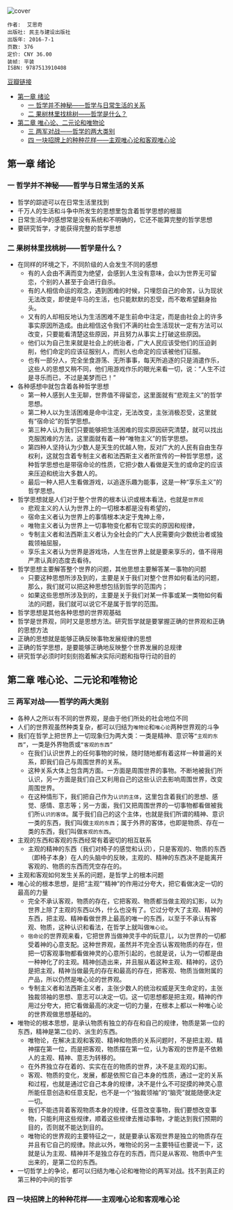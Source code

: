 ![cover](https://img1.doubanio.com/view/subject/l/public/s28980948.jpg)

    作者:  艾思奇
    出版社: 民主与建设出版社
    出版年: 2016-7-1
    页数: 376
    定价: CNY 36.00
    装帧: 平装
    ISBN: 9787513910408

[豆瓣链接](https://book.douban.com/subject/26856668/)

- [第一章 绪论](#%e7%ac%ac%e4%b8%80%e7%ab%a0-%e7%bb%aa%e8%ae%ba)
  - [一 哲学并不神秘——哲学与日常生活的关系](#%e4%b8%80-%e5%93%b2%e5%ad%a6%e5%b9%b6%e4%b8%8d%e7%a5%9e%e7%a7%98%e5%93%b2%e5%ad%a6%e4%b8%8e%e6%97%a5%e5%b8%b8%e7%94%9f%e6%b4%bb%e7%9a%84%e5%85%b3%e7%b3%bb)
  - [二 果树林里找桃树——哲学是什么？](#%e4%ba%8c-%e6%9e%9c%e6%a0%91%e6%9e%97%e9%87%8c%e6%89%be%e6%a1%83%e6%a0%91%e5%93%b2%e5%ad%a6%e6%98%af%e4%bb%80%e4%b9%88)
- [第二章 唯心论、二元论和唯物论](#%e7%ac%ac%e4%ba%8c%e7%ab%a0-%e5%94%af%e5%bf%83%e8%ae%ba%e4%ba%8c%e5%85%83%e8%ae%ba%e5%92%8c%e5%94%af%e7%89%a9%e8%ae%ba)
  - [三 两军对战——哲学的两大类别](#%e4%b8%89-%e4%b8%a4%e5%86%9b%e5%af%b9%e6%88%98%e5%93%b2%e5%ad%a6%e7%9a%84%e4%b8%a4%e5%a4%a7%e7%b1%bb%e5%88%ab)
  - [四 一块招牌上的种种花样——主观唯心论和客观唯心论](#%e5%9b%9b-%e4%b8%80%e5%9d%97%e6%8b%9b%e7%89%8c%e4%b8%8a%e7%9a%84%e7%a7%8d%e7%a7%8d%e8%8a%b1%e6%a0%b7%e4%b8%bb%e8%a7%82%e5%94%af%e5%bf%83%e8%ae%ba%e5%92%8c%e5%ae%a2%e8%a7%82%e5%94%af%e5%bf%83%e8%ae%ba)

## 第一章 绪论
### 一 哲学并不神秘——哲学与日常生活的关系
- 哲学的踪迹可以在日常生活里找到
- 千万人的生活和斗争中所发生的思想里包含着哲学思想的根苗
- 日常生活中的感想常是没有系统和不明确的，它还不能算完整的哲学思想
- 要研究哲学，才能获得完整的哲学思想

### 二 果树林里找桃树——哲学是什么？
- 在同样的环境之下，不同阶级的人会发生不同的感想
  - 有的人会由不满而变为绝望，会感到人生没有意味，会以为世界无可留恋，个别的人甚至于会进行自杀。
  - 有的人相信命运的观念，遇到困难的时候，只埋怨自己的命苦，认为现状无法改变，即使是牛马的生活，也只能默默的忍受，而不敢希望翻身抬头。
  - 又有的人却相反地认为生活困难不是生前命中注定，而是由社会上的许多事实原因所造成。由此相信这令我们不满的社会生活现状一定有方法可以改变，只要能看清楚这些原因，并且努力从事实上打破这些原因。
  - 他们以为自己生来就是社会上的统治者，广大人民应该受他们的压迫剥削，他们命定的应该征服别人，而别人也命定的应该被他们征服。
  - 也有一部分人，完全坐食游荡、无所事事，每天所追逐的只是消遣作乐，这些人的思想又稍不同，他们用游戏作乐的眼光来看一切，说：“人生不过是寻乐而已，不过是美梦而已！”
- 各种感想中就包含着各种哲学思想
  - 第一种人感到人生无聊，世界值不得留恋，这里面就有“悲观主义”的哲学思想。
  - 第二种人以为生活困难是命中注定，无法改变，主张消极忍受，这里就有“宿命论”的哲学思想。
  - 第三种人认为我们只要能够把生活困难的现实原因研究清楚，就可以找出克服困难的方法，这里面就有着一种“唯物主义”的哲学思想。
  - 第四种人坚持认为少数人是天生的优越人物，反对广大的人民有自由生存权利，这就包含着专制主义者和法西斯主义者所宣传的一种哲学思想，这种哲学思想也是带宿命论的性质，它把少数人看做是天生的或命定的应该来压迫和统治大多数人的。
  - 最后一种人把人生看做游戏，以追逐乐趣为能事，这是一种“享乐主义”的哲学思想。
- 哲学思想就是人们对于整个世界的根本认识或根本看法，也就是`世界观`
  - 悲观主义的人认为世界上的一切根本都是没有希望的，
  - 宿命主义者认为世界上的事情根本决定于鬼神上帝，
  - 唯物主义者认为世界上一切事物变化都有它现实的原因和规律，
  - 专制主义者和法西斯主义者认为全社会的广大人民需要向少数统治者或独裁领袖屈服，
  - 享乐主义者认为世界是游戏场，人生在世界上就是要来享乐的，值不得用严肃认真的态度去看待。
- 哲学思想主要解答整个世界的问题，其他思想主要解答某一事物的问题
  - 只要这种思想所涉及到的，主要是关于我们对整个世界如何看法的问题，那么，我们就可以把这种思想包括到哲学的范围内；
  - 如果这些思想所涉及到的，主要是关于我们对某一件事或某一类物如何看法的问题，我们就可以说它不是属于哲学的范围。
- 哲学思想是其他各种思想的世界观基础
- 哲学是世界观，同时又是思想方法。研究哲学就是要掌握正确的世界观和正确的思想方法
- 正确的思想就是能够正确反映事物发展规律的思想
- 正确的哲学思想，是要能够正确地反映整个世界发展的总规律
- 研究哲学必须时时刻刻抱着解决实际问题和指导行动的目的

## 第二章 唯心论、二元论和唯物论
### 三 两军对战——哲学的两大类别
- 各种人之所以有不同的世界观，是由于他们所处的社会地位不同
- 人们的世界观虽然种类复杂，都可以归结为`唯物论`和`唯心论`两种世界观的斗争
- 我们在哲学上把世界上一切现象归为两大类：一类是精神、意识等`“主观的东西”`，一类是外界物质或`“客观的东西”`
  - 在我们认识世界上的任何事物的时候，随时随地都有着这样一种普遍的关系，即我们自己与周围世界的关系。
  - 这种关系大体上包含两方面。一方面是周围世界的事物。不断地被我们所认识，另一方面是我们自己又利用自己的这些认识去影响周围世界，改变周围世界。
  - 在这种情形下，我们把自己作为`认识的主体`，这里包含着我们的思想、感觉、感情、意志等；另一方面，我们又把周围世界的一切事物都看做被我们所`认识的客体`。属于我们自己的这个主体，也就是我们所谓的精神、意识一类的东西，我们叫做`主观的东西`；属于外界的客体，也即是物质、存在一类的东西，我们叫做`客观的东西`。
- 主观的东西和客观的东西经常有着密切的相互联系
  - 主观的精神的东西（我们对椅子的感觉和认识），只是客观的、物质的东西（即椅子本身）在人的头脑中的反映，主观的、精神的东西决不是能离开客观的、物质的东西而凭空存在的。
- 主观和客观如何发生关系的问题，是哲学上的根本问题
- 唯心论的根本思想，是把“主观”“精神”的作用过分夸大，把它看做决定一切的最高的力量
  - 完全不承认客观，物质的存在，它把客观、物质都当做主观的幻影，以为世界上除了主观的东西以外，什么也没有了。它过分夸大了主观、精神的东西，把主观、精神看做世界上最高的唯一的东西，以至于不承认有客观、物质，这种认识和看法，在哲学上就叫做`唯心论`。
  - `宿命论`的世界观来看，它把世界当做神灵手中的玩意儿，以为世界的一切都受着神的心意支配。这种世界观，虽然并不完全否认客观物质的存在，但把一切客观事物都看做神灵的心意所引起的，也就是说，认为一切都是由一种神化了的主观。精神创造出来，并且服从着这种主观、精神的，这仍是把主观，精神当做最先的存在和最高的存在，把客观、物质当做附属的产品，所以仍然是唯心论的世界观。
  - 专制主义者和法西斯主义者，主张少数人的统治权威是天生命定的，主张独裁领袖的思想、意志可以决定一切。这一切思想都是把主观，精神的作用过分夸大，把它看做最高的决定一切的力量，在根本上都以一种唯心论的世界观做思想基础的。
- 唯物论的根本思想，是承认物质有独立的存在和自己的规律，物质是第一位的东西，精神是第二位的、派生的东西。
  - 唯物论，在解决主观和客观、精神和物质的关系问题时，不是把主观、精神摆在第一位，而是把客观，物质摆在第一位，认为客观的世界是不依赖人的主观、精神、意志为转移的。
  - 在外界独立存在着的、实实在在的物质的世界，决不是主观的幻影。
  - 客观、物质的变化，发展，都是依照它自己本身的性质，通过一定的关系和过程，也就是通过它自己本身的规律，决不是什么不可捉摸的神灵心意所能任意创造和任意支配，也不是一个“独裁领袖”的“脑壳”就能随便决定一切。
  - 我们不能违背着客观物质本身的规律，任意改变事物，我们要想改变事物，只能利用这些规律，顺着这些规律去推动事物，才能达到我们预期的目的，否则就不能达到目的。
  - 唯物论的世界观的主要特征之一，就是要承认客观世界是独立的物质存在并且有它自己的规律。除此以外，唯物论的另一主要特征也要说一下，这就是认为主观、精神并不是独立存在的东西，而只是从客观、物质中产生出来的，是第二位的东西。
- 一切哲学上的争论，都可以归结为唯心论和唯物论的两军对战。找不到真正的第三种的中间的哲学

### 四 一块招牌上的种种花样——主观唯心论和客观唯心论




































